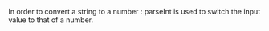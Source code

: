 In order to convert a string to a number : parseInt is used to switch the input value to that of a number.